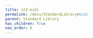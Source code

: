 ```yaml
---
title: std.midi
permalink: /docs/StandardLibrary#midi
parent: Standard Library
has_children: True
nav_order: 8
---
```

